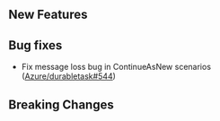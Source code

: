 ## New Features

## Bug fixes

* Fix message loss bug in ContinueAsNew scenarios ([Azure/durabletask#544](https://github.com/Azure/durabletask/pull/544))

## Breaking Changes